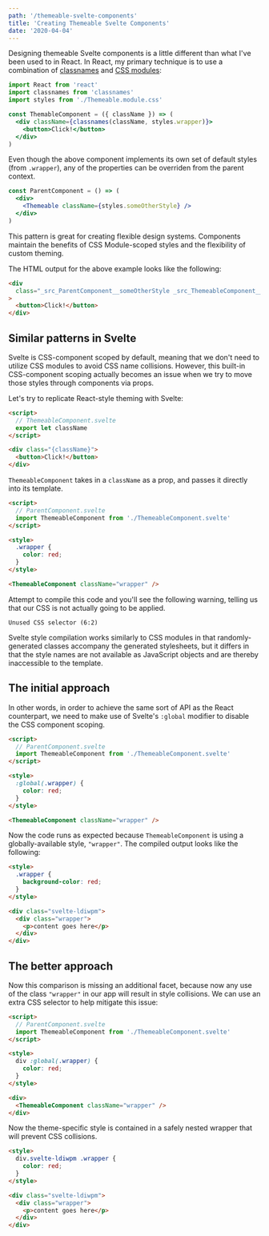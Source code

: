 ```yaml
---
path: '/themeable-svelte-components'
title: 'Creating Themeable Svelte Components'
date: '2020-04-04'
---
```


Designing themeable Svelte components is a little different than
what I've been used to in React. In React, my primary technique
is to use a combination of
[classnames](https://github.com/JedWatson/classnames) and
[CSS modules](https://github.com/css-modules/css-modules):

```jsx
import React from 'react'
import classnames from 'classnames'
import styles from './Themeable.module.css'

const ThemableComponent = ({ className }) => (
  <div className={classnames(className, styles.wrapper)}>
    <button>Click!</button>
  </div>
)
```

Even though the above component implements its own set of
default styles (from `.wrapper`), any of the properties can be
overriden from the parent context.

```jsx
const ParentComponent = () => (
  <div>
    <Themeable className={styles.someOtherStyle} />
  </div>
)
```

This pattern is great for creating flexible design systems.
Components maintain the benefits of CSS Module-scoped styles
and the flexibility of custom theming.

The HTML output for the above example looks like the following:

```html
<div
  class="_src_ParentComponent__someOtherStyle _src_ThemeableComponent__wrapper"
>
  <button>Click!</button>
</div>
```

## Similar patterns in Svelte

Svelte is CSS-component scoped by default, meaning that we don't
need to utilize CSS modules to avoid CSS name collisions. However,
this built-in CSS-component scoping actually becomes an issue
when we try to move those styles through components via props.

Let's try to replicate React-style theming with Svelte:

```html
<script>
  // ThemeableComponent.svelte
  export let className
</script>

<div class="{className}">
  <button>Click!</button>
</div>
```

`ThemeableComponent` takes in a `className` as a prop, and passes it
directly into its template.

```html
<script>
  // ParentComponent.svelte
  import ThemeableComponent from './ThemeableComponent.svelte'
</script>

<style>
  .wrapper {
    color: red;
  }
</style>

<ThemeableComponent className="wrapper" />
```

Attempt to compile this code and you'll see the following warning,
telling us that our CSS is not actually going to be applied.

```
Unused CSS selector (6:2)
```

Svelte style compilation works similarly
to CSS modules in that randomly-generated classes accompany the
generated stylesheets, but it differs in that the style names are
not available as JavaScript objects and are thereby inaccessible
to the template.

## The initial approach

In other words, in order to achieve the same sort of API as the
React counterpart, we need to make use of Svelte's `:global`
modifier to disable the CSS component scoping.

```html
<script>
  // ParentComponent.svelte
  import ThemeableComponent from './ThemeableComponent.svelte'
</script>

<style>
  :global(.wrapper) {
    color: red;
  }
</style>

<ThemeableComponent className="wrapper" />
```

Now the code runs as expected because `ThemeableComponent`
is using a globally-available style, `"wrapper"`. The compiled
output looks like the following:

```html
<style>
  .wrapper {
    background-color: red;
  }
</style>

<div class="svelte-ldiwpm">
  <div class="wrapper">
    <p>content goes here</p>
  </div>
</div>
```

## The better approach

Now this comparison is missing an additional facet, because now
any use of the class `"wrapper"` in our app will result in
style collisions. We can use an extra CSS selector to help
mitigate this issue:

```html
<script>
  // ParentComponent.svelte
  import ThemeableComponent from './ThemeableComponent.svelte'
</script>

<style>
  div :global(.wrapper) {
    color: red;
  }
</style>

<div>
  <ThemeableComponent className="wrapper" />
</div>
```

Now the theme-specific style is contained in a safely nested
wrapper that will prevent CSS collisions.

```html
<style>
  div.svelte-ldiwpm .wrapper {
    color: red;
  }
</style>

<div class="svelte-ldiwpm">
  <div class="wrapper">
    <p>content goes here</p>
  </div>
</div>
```
